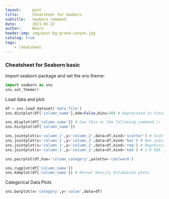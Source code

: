 ```yaml
---
layout:     post
title:      Cheatsheet for Seaborn
subtitle:   Seaborn command
date:       2021-02-22
author:     Bearx
header-img: img/post-bg-grand-canyon.jpg
catalog: true
tags:
    - cheatsheet
---
```


### Cheatsheet for Seaborn basic

Import seaborn package and set the sns theme:
```python
import seaborn as sns
sns.set_theme()
```

Load data and plot:
```python
df = sns.load_dataset('data_file')
sns.distplot(df['column_name'],kde=False,bins=30) # Deprecated in future version

sns.displot(df['column_name']) # Use this or the following command \\
sns.histplot(df['column_name'])

sns.jointplot(x='column_1',y='column_2',data=df,kind='scatter') # Scatter joint plot  
sns.jointplot(x='column_1',y='column_2',data=df,kind='hex') # Hex joint plot
sns.jointplot(x='column_1',y='column_2',data=df,kind='reg') # Regression joint plot
sns.jointplot(x='column_1',y='column_2',data=df,kind='kde') # 2-D KDE joint plot

sns.pairplot(df,hue='column_category',palette='coolwarm')

sns.rugplot(df['column_name'])
sns.kdeplot(df['column_name']) # Kernel Density Estimation plots
```

Categorical Data Plots
```python
sns.barplot(x='category',y='value',data=df)
```
